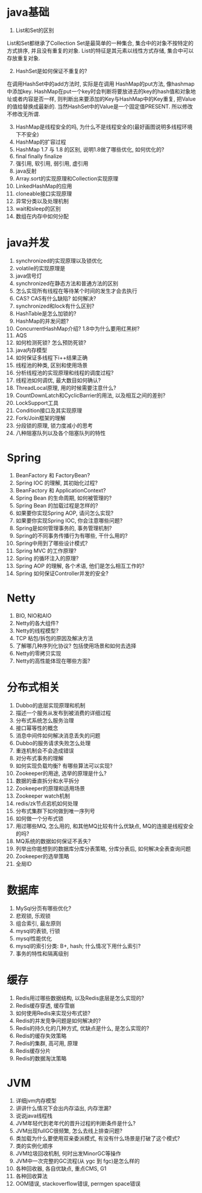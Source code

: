 # java基础
1. List和Set的区别

List和Set都继承了Collection
Set是最简单的一种集合, 集合中的对象不按特定的方式排序, 并且没有重复的对象.
List的特征是其元素以线性方式存储, 集合中可以存放重复对象.

2. HashSet是如何保证不重复的?

在调用HashSet中的add方法时, 实际是在调用 HashMap的put方法, 像hashmap中添加key.
HashMap在put一个key时会判断将要放进去的key的hash值和对象地址或者内容是否一样,
则判断出来要添加的Key与HashMap中的Key重复, 把Value的值给替换成最新的.
当然HashSet中的Value是一个固定值PRESENT. 所以修改不修改无所谓.

3. HashMap是线程安全的吗, 为什么不是线程安全的(最好画图说明多线程环境下不安全)
4. HashMap的扩容过程
5. HashMap 1.7 与 1.8 的区别, 说明1.8做了哪些优化, 如何优化的?
6. final finally finalize
7. 强引用, 软引用, 弱引用, 虚引用
8. java反射
9. Array.sort的实现原理和Collection实现原理
10. LinkedHashMap的应用
11. cloneable接口实现原理
12. 异常分类以及处理机制
13. wait和sleep的区别
14. 数组在内存中如何分配

# java并发
1. synchronized的实现原理以及锁优化
2. volatile的实现原理是
3. java信号灯
4. synchronized在静态方法和普通方法的区别
5. 怎么实现所有线程在等待某个时间的发生才会去执行
6. CAS? CAS有什么缺陷? 如何解决?
7. synchronized和lock有什么区别?
8. HashTable是怎么加锁的?
9. HashMap的并发问题?
10. ConcurrentHashMap介绍? 1.8中为什么要用红黑树?
11. AQS
12. 如何检测死锁? 怎么预防死锁?
13. java内存模型
14. 如何保证多线程下i++结果正确
15. 线程池的种类, 区别和使用场景
16. 分析线程池的实现原理和线程的调度过程?
17. 线程池如何调优, 最大数目如何确认?
18. ThreadLocal原理, 用的时候需要注意什么?
19. CountDownLatch和CyclicBarrier的用法, 以及相互之间的差别?
20. LockSupport工具
21. Condition接口及其实现原理
22. Fork/Join框架的理解
23. 分段锁的原理, 锁力度减小的思考
24. 八种阻塞队列以及各个阻塞队列的特性

# Spring
1. BeanFactory 和 FactoryBean?
2. Spring IOC 的理解, 其初始化过程?
3. BeanFactory 和 ApplicationContext?
4. Spring Bean 的生命周期, 如何被管理的?
5. Spring Bean 的加载过程是怎样的?
6. 如果要你实现Spring AOP, 请问怎么实现?
7. 如果要你实现Spring IOC, 你会注意哪些问题?
8. Spring是如何管理事务的, 事务管理机制?
9. Spring的不同事务传播行为有哪些, 干什么用的?
10. Spring中用到了哪些设计模式?
11. Spring MVC 的工作原理?
12. Spring 的循环注入的原理?
13. Spring AOP 的理解, 各个术语, 他们是怎么相互工作的?
14. Spring 如何保证Controller并发的安全?

# Netty
1. BIO, NIO和AIO
2. Netty的各大组件?
3. Netty的线程模型?
4. TCP 粘包/拆包的原因及解决方法
5. 了解哪几种序列化协议? 包括使用场景和如何去选择
6. Netty的零拷贝实现
7. Netty的高性能体现在哪些方面?

# 分布式相关
1. Dubbo的底层实现原理和机制
2. 描述一个服务从发布到被消费的详细过程
3. 分布式系统怎么服务治理
4. 接口幂等性的概念
5. 消息中间件如何解决消息丢失的问题
6. Dubbo的服务请求失败怎么处理
7. 重连机制会不会造成错误
8. 对分布式事务的理解
9. 如何实现负载均衡? 有哪些算法可以实现?
10. Zookeeper的用途, 选举的原理是什么?
11. 数据的垂直拆分和水平拆分
12. Zookeeper的原理和适用场景
13. Zookeeper watch机制
14. redis/zk节点宕机如何处理
15. 分布式集群下如何做到唯一序列号
16. 如何做一个分布式锁
17. 用过哪些MQ, 怎么用的, 和其他MQ比较有什么优缺点, MQ的连接是线程安全的吗?
18. MQ系统的数据如何保证不丢失?
19. 列举出你能想到的数据库分库分表策略, 分库分表后, 如何解决全表查询问题
20. Zookeeper的选举策略
21. 全局ID

# 数据库
1. MySql分页有哪些优化?
2. 悲观锁, 乐观锁
3. 组合索引, 最左原则
4. mysql的表锁, 行锁
5. mysql性能优化
6. mysql的索引分类: B+, hash; 什么情况下用什么索引?
7. 事务的特性和隔离级别

# 缓存
1. Redis用过哪些数据结构, 以及Redis底层是怎么实现的?
2. Redis缓存穿透, 缓存雪崩
3. 如何使用Redis来实现分布式锁?
4. Redis的并发竞争问题是如何解决的?
5. Redis的持久化的几种方式, 优缺点是什么, 是怎么实现的?
6. Redis的缓存失效策略
7. Redis的集群, 高可用, 原理
8. Redis缓存分片
9. Redis的数据淘汰策略

# JVM
1. 详细jvm内存模型
2. 讲讲什么情况下会出内存溢出, 内存泄漏?
3. 说说java线程栈
4. JVM年轻代到老年代的晋升过程的判断条件是什么?
5. JVM出现fullGC很频繁, 怎么去线上排查问题?
6. 类加载为什么要使用双亲委派模式, 有没有什么场景是打破了这个模式?
7. 类的实例化顺序
8. JVM垃圾回收机制, 何时出发MinorGC等操作
9. JVM中一次完整的GC流程(从 ygc 到 fgc)是怎么样的
10. 各种回收器, 各自优缺点, 重点CMS, G1
11. 各种回收算法
12. OOM错误, stackoverflow错误, permgen space错误